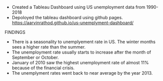 * Created a Tableau Dashboard using US unemployment data from 1990-2018
* Depoloyed the tableau dashboard using github pages. https://aarvinrathod.github.io/us-unemplyment-dashboard/

FINDINGS

* There is a seasonality to unemplyement rate in US. The winter months sees a higher rate than the summer.
* The unemployment rate usually starts to increase after the month of September or October.
* January of 2010 saw the highest unemployment rate of almost 11% because of the financial crisis. 
* The unemplyment rates went back to near average by the year 2013.


 